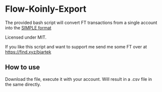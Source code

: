 # Flow-Koinly-Export

The provided bash script will convert FT transactions from a single account into the [SIMPLE format](https://help.koinly.io/en/articles/3662999-how-to-create-a-custom-csv-file-with-your-data)

Licensed under MIT.

If you like this script and want to support me send me some FT over at https://find.xyz/bjartek

## How to use
Download the file, execute it with your account. 
Will result in a <account>.csv file in the same directly.
